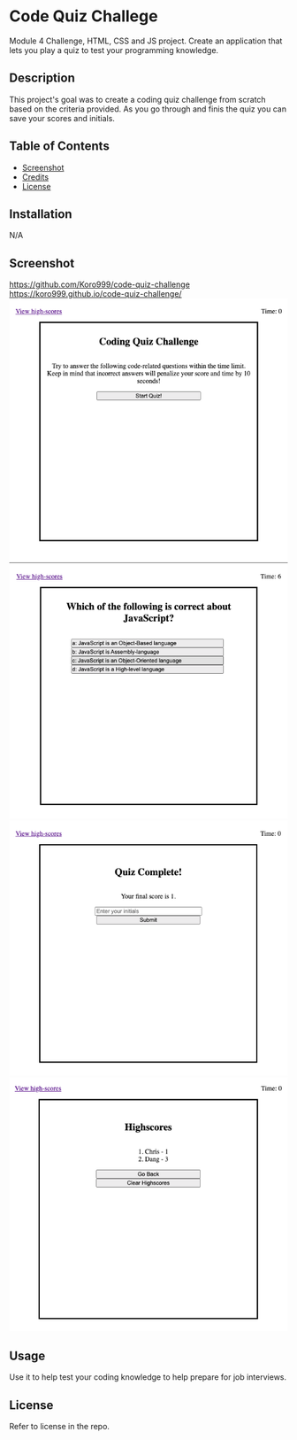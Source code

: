 # Code Quiz Challege
Module 4 Challenge, HTML, CSS and JS project. Create an application that lets you play a quiz to test your programming knowledge.

## Description

This project's goal was to create a coding quiz challenge from scratch based on the criteria provided. As you go through and finis the quiz you can save your scores and initials. 

## Table of Contents

- [Screenshot](#screenshot)
- [Credits](#credits)
- [License](#license)

## Installation

N/A

## Screenshot 
https://github.com/Koro999/code-quiz-challenge
https://koro999.github.io/code-quiz-challenge/
![Alt text](/Assets/Screenshots/1.png)
![Alt text](/Assets/Screenshots/2.png)
![Alt text](/Assets/Screenshots/3.png)
![Alt text](/Assets/Screenshots/4.png)

## Usage

Use it to help test your coding knowledge to help prepare for job interviews. 

## License

Refer to license in the repo. 